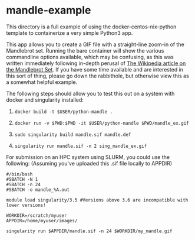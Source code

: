 # mandle-example

This directory is a full example of using the docker-centos-nix-python template to
containerize a very simple Python3 app.

This app allows you to create a GIF file with a straight-line zoom-in of the Mandlebrot set.
Running the bare container will show the various commandline options available, which
may be confusing, as this was written immediately following in-depth perusal of
[The Wikipedia article on the Mandlebrot Set](https://en.wikipedia.org/wiki/Mandelbrot_set).
If you have some time available and are interested in this sort of thing, please go down
the rabbithole, but otherwise view this as a somewhat helpful example.

The following steps should allow you to test this out on a system with docker and singularity installed:

1. `docker build -t $USER/python-mandle .`

1. `docker run -v $PWD:$PWD -it $USER/python-mandle $PWD/mandle_ex.gif`

1. `sudo singularity build mandle.sif mandle.def`

1. `singularity run mandle.sif -n 2 sing_mandle_ex.gif`

For submission on an HPC system using SLURM, you could use the following:
(Assuming you've uploaded this .sif file locally to APPDIR)

```
#/bin/bash
#SBATCH -N 1
#SBATCH -n 24
#SBATCH -o mandle_%A.out

module load singularity/3.5 #Versions above 3.6 are incompatible with lower versions!

WORKDIR=/scratch/myuser
APPDIR=/home/myuser/images/

singularity run $APPDIR/mandle.sif -n 24 $WORKDIR/my_mandle.gif
```
